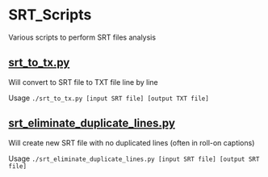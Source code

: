 # SRT_Scripts
Various scripts to perform SRT files analysis

## [srt_to_tx.py](https://github.com/drrpcaptions/SRT_Scripts/blob/master/srt_to_tx.py)
Will convert to SRT file to TXT file line by line

Usage `./srt_to_tx.py [input SRT file] [output TXT file]`

## [srt_eliminate_duplicate_lines.py](https://github.com/drrpcaptions/SRT_Scripts/blob/master/srt_eliminate_duplicate_lines.py)
Will create new SRT file with no duplicated lines (often in roll-on captions)

Usage `./srt_eliminate_duplicate_lines.py [input SRT file] [output SRT file]`
